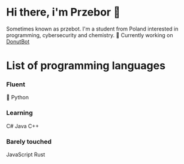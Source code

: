 # Hi there, i'm Przebor 👋
Sometimes known as przebot. I'm a student from Poland interested in programming, cybersecurity and chemistry.
🔭 Currently working on [DonutBot](https://discord.com/oauth2/authorize?client_id=738788356506386462&permissions=8&scope=bot)

# List of programming languages
### Fluent
🐍 Python
### Learning
   C#
   Java
   C++
### Barely touched
   JavaScript
   Rust
<!--
**przebor/przebor** is a ✨ _special_ ✨ repository because its `README.md` (this file) appears on your GitHub profile.

Here are some ideas to get you started:

- 🔭 I’m currently working on ...
- 🌱 I’m currently learning ...
- 👯 I’m looking to collaborate on ...
- 🤔 I’m looking for help with ...
- 💬 Ask me about ...
- 📫 How to reach me: ...
- 😄 Pronouns: ...
- ⚡ Fun fact: ...
-->
